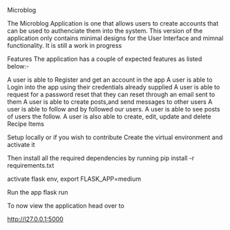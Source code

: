 Microblog

The Microblog Application is one that allows users to create accounts that can be used to authenciate them into the system. This version of the application only contains minimal designs for the User Interface and mimnal functionality. It is still a work in progress

Features
The application has a couple of expected features as listed below:-

A user is able to Register and get an account in the app
A user is able to Login into the app using their credentials already supplied
A user is able to request for a password reset that they can reset through an email sent to them
A user is able to create posts,and send messages to other users
A user is able to follow and by followed our users.
A user is able to see posts of users the follow.
A user is also able to create, edit, update and delete Recipe Items


Setup locally or if you wish to contribute
Create the virtual environment and activate it


Then install all the required dependencies by running
pip install -r requirements.txt

activate flask env, 
export FLASK_APP=medium

Run the app
flask run

To now view the application head over to

http://l27.0.0.1:5000